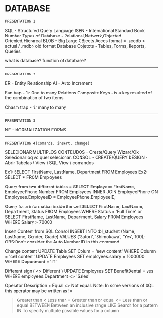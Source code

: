 # DATABASE

	PRESENTATION 1

SQL - Structured Query Language
ISBN -  International Standard Book Number
Types of Database - Relational,Network,Objected Oriented,Hierarcal
BLOB - Big Large OBjects
Acces format = .accdb > actual /  .mdb> old format
Database Objetcts - Tables, Forms, Reports, Queries

what is database?
function of database?

--------------------------------------------------------------------------------
	PRESENTATION 3
ER - Entity Relationship
AI - Auto Increment

Fan trap  - 1:*:*  One to many Relations
Composite Keys - is a key resulted of the combination of two items

Chasm trap - *:1:* many to many

-----------------------------------------------------------------------------------------
	PRESENTATION 3

NF - NORMALIZATION FORMS

------------------------------------------------------------------------------
	PRESENTATION 4(Comands, insert, change)

SELECIONAR MULTIPLOS CONTEUDOS - Create/Query Wizard/Ok  Selecionar oq vc quer selecionar. 
CONSOL - CREATE/QUERY DESIGN - Abrir Tabelas / View / SQL View / comandos 

Ex1: SELECT FirstName, LastName, Department FROM Employees
Ex2: SELECT * FROM Employees

Query from two different tables = 
SELECT Employees.FirstName, EmployeePhone.Number
FROM Employees INNER JOIN EmployeePhone ON Employees.EmployeeID = EmployeePhone.EmployeeID;

Query for a information inside the cell
SELECT FirstName, LastName, Department, Status FROM Employees WHERE Status = 'Full Time'
or
SELECT FirstName, LastName, Department, Salary FROM Employees WHERE Salary > 70000

Insert Content from SQL Consol
INSERT INTO tbl_student (Name, LastName, Gender, Grade) VALUES ('Satori', 'Shimokawa', 'Yes', 100);
OBS:Don't consider the Auto Number ID in this command

Change content
UPDATE Table SET Colum = 'new content' WHERE Column = 'cell content'
UPDATE Employees SET employees.salary = 1000000 WHERE Department = 'IT' 

Different sign ( <> Different )
UPDATE Employees SET BenefitDental = yes WHERE employees.Department <> 'Sales'


Operator	Description
=	Equal
<>	Not equal. Note: In some versions of SQL this operator may be written as !=
>	Greater than
<	Less than
>=	Greater than or equal
<=	Less than or equal
BETWEEN	Between an inclusive range
LIKE	Search for a pattern
IN	To specify multiple possible values for a column
